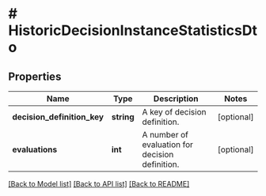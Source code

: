 # # HistoricDecisionInstanceStatisticsDto

## Properties

Name | Type | Description | Notes
------------ | ------------- | ------------- | -------------
**decision_definition_key** | **string** | A key of decision definition. | [optional]
**evaluations** | **int** | A number of evaluation for decision definition. | [optional]

[[Back to Model list]](../../README.md#models) [[Back to API list]](../../README.md#endpoints) [[Back to README]](../../README.md)
